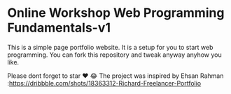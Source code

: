 # Online Workshop Web Programming Fundamentals-v1

This is a simple page portfolio website. It is a setup for you to start web programming.
You can fork this repository and tweak anyway anyhow you like. 

Please dont forget to star ❤️ 😂
The project was inspired by Ehsan Rahman :https://dribbble.com/shots/18363312-Richard-Freelancer-Portfolio
